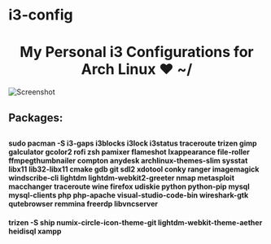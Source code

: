 # i3-config
<h1 align="center">My Personal i3 Configurations for Arch Linux ❤ ~/</h1>

![Screenshot](https://raw.githubusercontent.com/SajedMohseni/i3-config/master/Screenshot-2018-Oct-18.png)

<h2>Packages:<h2>
<h4>sudo pacman -S i3-gaps i3blocks i3lock i3status traceroute trizen gimp galculator gcolor2 rofi zsh pamixer flameshot lxappearance file-roller ffmpegthumbnailer compton anydesk archlinux-themes-slim sysstat libx11 lib32-libx11 cmake gdb git sdl2 xdotool conky ranger imagemagick windscribe-cli lightdm lightdm-webkit2-greeter nmap metasploit macchanger traceroute wine firefox udiskie python python-pip mysql mysql-clients php php-apache visual-studio-code-bin wireshark-gtk qutebrowser remmina freerdp libvncserver</h4>
<h4>trizen -S ship numix-circle-icon-theme-git lightdm-webkit-theme-aether heidisql xampp</h4>
